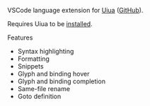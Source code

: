 VSCode language extension for [Uiua](https://uiua.org) ([GitHub](https://github.com/uiua-lang/uiua)).

Requires Uiua to be [installed](https://uiua.org/install).

Features
- Syntax highlighting
- Formatting
- Snippets
- Glyph and binding hover
- Glyph and binding completion
- Same-file rename
- Goto definition
